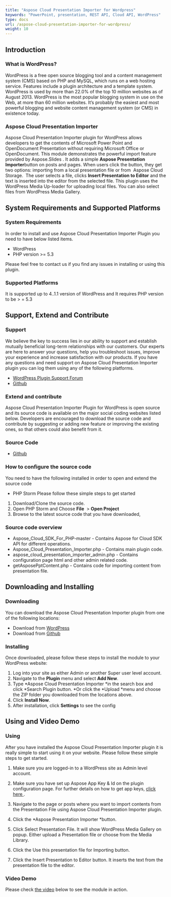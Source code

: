 ```yaml
---
title: "Aspose Cloud Presentation Importer for Wordpress"
keywords: "PowerPoint, presentation, REST API, Cloud API, WordPress"
type: docs
url: /aspose-cloud-presentation-importer-for-wordpress/
weight: 10
---
```


## **Introduction**
### **What is WordPress?**
WordPress is a free open source blogging tool and a content management system (CMS) based on PHP and MySQL, which runs on a web hosting service. Features include a plugin architecture and a template system. WordPress is used by more than 22.0% of the top 10 million websites as of August 2013. WordPress is the most popular blogging system in use on the Web, at more than 60 million websites. It’s probably the easiest and most powerful blogging and website content management system (or CMS) in existence today.
### **Aspose Cloud Presentation Importer**
Aspose Cloud Presentation Importer plugin for WordPress allows developers to get the contents of Microsoft Power Point and OpenDocument Presentation without requiring Microsoft Office or OpenDocument. This module demonstrates the powerful import feature provided by Aspose.Slides . It adds a simple **Aspose Presentation Importer**button on posts and pages. When users click the button, they get two options: importing from a local presentation file or from  Aspose Cloud Storage.  The user selects a file, clicks **Insert Presentation to Editor** and the text is inserted into the editor from the selected file. This plugin uses the WordPress Media Up-loader for uploading local files. You can also select files from WordPress Media Gallery.
## **System Requirements and Supported Platforms**
### **System Requirements**
In order to install and use Aspose Cloud Presentation Importer Plugin you need to have below listed items.

- WordPress
- PHP version >= 5.3

Please feel free to contact us if you find any issues in installing or using this plugin.
### **Supported Platforms**
It is supported up to 4..1.1 version of WordPress and It requires PHP version to be > = 5.3
## **Support, Extend and Contribute**
### **Support**
We believe the key to success lies in our ability to support and establish mutually beneficial long-term relationships with our customers. Our experts are here to answer your questions, help you troubleshoot issues, improve your experience and increase satisfaction with our products. If you have any questions and need support on Aspose Cloud Presentation Importer plugin you can log them using any of the following platforms.

- [WordPress Plugin Support Forum](https://wordpress.org/support/plugin/aspose-cloud-presentation-importer)
- [Github](https://github.com/asposeforcloud/Aspose_Cloud_for_WordPress/issues)
### **Extend and contribute**
Aspose Cloud Presentation Importer Plugin for WordPress is open source and its source code is available on the major social coding websites listed below. Developers are encouraged to download the source code and contribute by suggesting or adding new feature or improving the existing ones, so that others could also benefit from it.
### **Source Code**
- [Github](https://github.com/asposeforcloud/Aspose_Cloud_for_WordPress)
### **How to configure the source code**
You need to have the following installed in order to open and extend the source code

- PHP Storm
  Please follow these simple steps to get started
1. Download/Clone the source code.
1. Open PHP Storm and Choose **File**  > **Open Project**
1. Browse to the latest source code that you have downloaded,
### **Source code overview**
- Aspose_Cloud_SDK_For_PHP-master - Contains Aspose for Cloud SDK API for different operations.
- Aspose_Cloud_Presentation_Importer.php - Contains main plugin code.
- aspose_cloud_presentation_importer_admin.php - Contains configuration page html and other admin related code.
- getAsposePptContent.php - Contains code for importing content from presentation file.
## **Downloading and Installing**
### **Downloading**
You can download the Aspose Cloud Presentation Importer plugin from one of the following locations:

- Download from [WordPress](https://wordpress.org/plugins/aspose-cloud-presentation-importer/)
- Download from [Github](https://github.com/asposeforcloud/Aspose_Cloud_for_WordPress/releases/tag/7.0)
### **Installing**
Once downloaded, please follow these steps to install the module to your WordPress website:

1. Log into your site as either Admin or another Super user level account.
1. Navigate to the **Plugin** menu and select **Add New**.
1. Type \*Aspose Cloud Presentation Importer \*in the search box and click \*Search Plugin button. \*Or click the \*Upload \*menu and choose the ZIP folder you downloaded from the locations above.
1. Click **Install Now**.
1. After installation, click **Settings** to see the config
## **Using and Video Demo**
### **Using**
After you have installed the Aspose Cloud Presentation Importer plugin it is really simple to start using it on your website. Please follow these simple steps to get started.

1. Make sure you are logged-in to a WordPress site as Admin level account.
1. Make sure you have set up Aspose App Key & Id on the plugin configuration page. For further details on how to get app keys, [click here ](https://docs.aspose.cloud/display/storagecloud/Create+New+App+and+Get+App+Key+and+SID).   


1. Navigate to the page or posts where you want to import contents from the Presentation File using Aspose Cloud Presentation Importer plugin.
1. Click the \*Aspose Presentation Importer \*button.  


1. Click Select Presentation File. It will show WordPress Media Gallery on popup. Either upload a Presentation file or choose from the Media Library.
1. Click the Use this presentation file for Importing button.
1. Click the Insert Presentation to Editor button. It inserts the text from the presentation file to the editor.  

### **Video Demo**
Please check [the video](https://www.youtube.com/watch?v=he1JgYYA8fA&feature=youtu.be) below to see the module in action.
